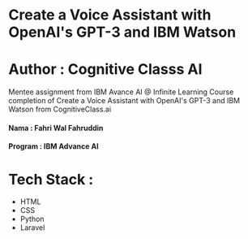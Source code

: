 # Create a Voice Assistant with OpenAI's GPT-3 and IBM Watson

# Author : Cognitive Classs AI


Mentee assignment from IBM Avance AI @ Infinite Learning Course completion of Create a Voice Assistant with OpenAI's GPT-3 and IBM Watson from CognitiveClass.ai



#### Nama : Fahri Wal Fahruddin
#### Program : IBM Advance AI


# Tech Stack :

- HTML
- CSS
- Python
- Laravel
